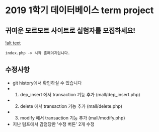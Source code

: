 2019 1학기 데이터베이스 term project
===============================

## 귀여운 모르모트 사이트로 실험자를 모집하세요!  

  [!alt text](/mall/images/pic1.png)
```
index.php -> 시작 홈페이지입니다.
```

## 수정사항

* git history에서 확인하실 수 있습니다
* 1. dep_insert 에서 transaction 기능 추가 (mall/dep_insert.php)
* 2. delete 에서 transaction 기능 추가 (mall/delete.php)
* 3. modify 에서 transaction 기능 추가 (mall/modify.php)
* 지난 텀프에서 감점당한 '수정 버튼' 2개 수정
